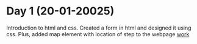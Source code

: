 # Day 1 (20-01-20025)
Introduction to html and css. Created a form in html and designed it using css. Plus, added map element with location of step to the webpage
[work](https://esingh03.github.io/Full_Stack_Training/Day%201/index.html)